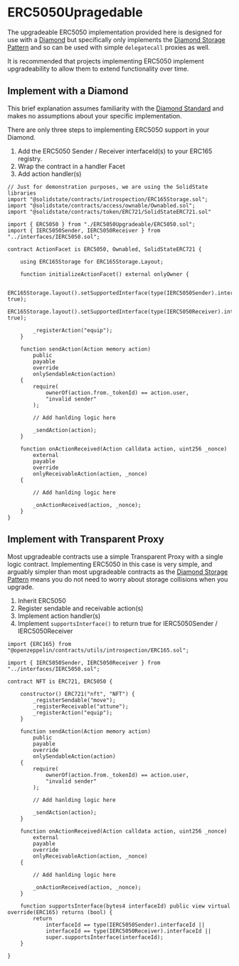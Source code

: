 # ERC5050Upragedable

The upgradeable ERC5050 implementation provided here is designed for use with a [Diamond](https://github.com/mudgen/diamond-3) but specifically only implements the [Diamond Storage Pattern](https://dev.to/mudgen/how-diamond-storage-works-90e) and so can be used with simple `delegatecall` proxies as well.

It is recommended that projects implementing ERC5050 implement upgradeability to allow them to extend functionality over time. 

## Implement with a Diamond

This brief explanation assumes familiarity with the [Diamond Standard](https://github.com/mudgen/diamond-3) and makes no assumptions about your specific implementation.

There are only three steps to implementing ERC5050 support in your Diamond.

1. Add the ERC5050 Sender / Receiver interfaceId(s) to your ERC165 registry.
2. Wrap the contract in a handler Facet
3. Add action handler(s)

```solidity
// Just for demonstration purposes, we are using the SolidState libraries
import "@solidstate/contracts/introspection/ERC165Storage.sol";
import "@solidstate/contracts/access/ownable/Ownabled.sol";
import "@solidstate/contracts/token/ERC721/SolidStateERC721.sol"

import { ERC5050 } from "./ERC5050Upgradeable/ERC5050.sol";
import { IERC5050Sender, IERC5050Receiver } from "../interfaces/IERC5050.sol";

contract ActionFacet is ERC5050, Ownabled, SolidStateERC721 {
    
    using ERC165Storage for ERC165Storage.Layout;
    
    function initializeActionFacet() external onlyOwner {
        
        ERC165Storage.layout().setSupportedInterface(type(IERC5050Sender).interfaceId, true);
        ERC165Storage.layout().setSupportedInterface(type(IERC5050Receiver).interfaceId, true);
        
        _registerAction("equip");
    }
    
    function sendAction(Action memory action)
        public
        payable
        override
        onlySendableAction(action)
    {
        require(
            ownerOf(action.from._tokenId) == action.user,
            "invalid sender"
        );
        
        // Add hanlding logic here
        
        _sendAction(action);
    }
    
    function onActionReceived(Action calldata action, uint256 _nonce)
        external
        payable
        override
        onlyReceivableAction(action, _nonce)
    {   
        
        // Add hanlding logic here
        
        _onActionReceived(action, _nonce);
    }
}
```

## Implement with Transparent Proxy

Most upgradeable contracts use a simple Transparent Proxy with a single logic contract. Implementing ERC5050 in this case is very simple, and arguably simpler than most upgradeable contracts as the [Diamond Storage Pattern](https://dev.to/mudgen/how-diamond-storage-works-90e) means you do not need to worry about storage collisions when you upgrade.

1. Inherit ERC5050
2. Register sendable and receivable action(s)
3. Implement action handler(s)
4. Implement `supportsInterface()` to return true for IERC5050Sender / IERC5050Receiver

```solidity
import {ERC165} from "@openzeppelin/contracts/utils/introspection/ERC165.sol";

import { IERC5050Sender, IERC5050Receiver } from "../interfaces/IERC5050.sol";

contract NFT is ERC721, ERC5050 {
    
    constructor() ERC721("nft", "NFT") {
        _registerSendable("move");
        _registerReceivable("attune");
        _registerAction("equip");
    }
    
    function sendAction(Action memory action)
        public
        payable
        override
        onlySendableAction(action)
    {
        require(
            ownerOf(action.from._tokenId) == action.user,
            "invalid sender"
        );
        
        // Add hanlding logic here
        
        _sendAction(action);
    }
    
    function onActionReceived(Action calldata action, uint256 _nonce)
        external
        payable
        override
        onlyReceivableAction(action, _nonce)
    {   
        
        // Add hanlding logic here
        
        _onActionReceived(action, _nonce);
    }
    
    function supportsInterface(bytes4 interfaceId) public view virtual override(ERC165) returns (bool) {
        return
            interfaceId == type(IERC5050Sender).interfaceId ||
            interfaceId == type(IERC5050Receiver).interfaceId ||
            super.supportsInterface(interfaceId);
    }
    
}

```